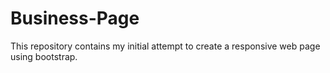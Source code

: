 # Business-Page
This repository contains my initial attempt to create a responsive web page using bootstrap.
